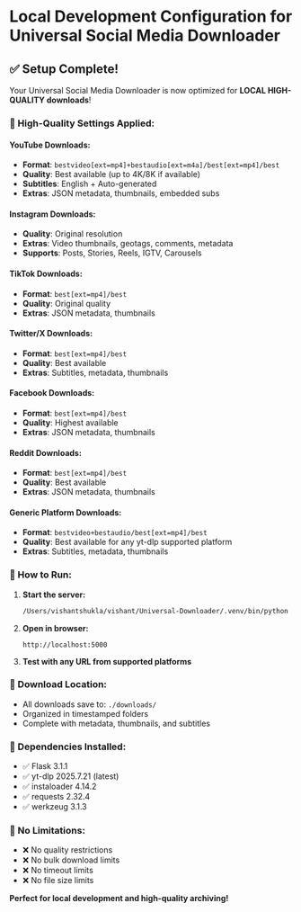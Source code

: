 # Local Development Configuration for Universal Social Media Downloader

## ✅ Setup Complete!

Your Universal Social Media Downloader is now optimized for **LOCAL HIGH-QUALITY downloads**!

### 🎯 High-Quality Settings Applied:

#### YouTube Downloads:
- **Format**: `bestvideo[ext=mp4]+bestaudio[ext=m4a]/best[ext=mp4]/best`
- **Quality**: Best available (up to 4K/8K if available)
- **Subtitles**: English + Auto-generated
- **Extras**: JSON metadata, thumbnails, embedded subs

#### Instagram Downloads:
- **Quality**: Original resolution
- **Extras**: Video thumbnails, geotags, comments, metadata
- **Supports**: Posts, Stories, Reels, IGTV, Carousels

#### TikTok Downloads:
- **Format**: `best[ext=mp4]/best`
- **Quality**: Original quality
- **Extras**: JSON metadata, thumbnails

#### Twitter/X Downloads:
- **Format**: `best[ext=mp4]/best`
- **Quality**: Best available
- **Extras**: Subtitles, metadata, thumbnails

#### Facebook Downloads:
- **Format**: `best[ext=mp4]/best`
- **Quality**: Highest available
- **Extras**: JSON metadata, thumbnails

#### Reddit Downloads:
- **Format**: `best[ext=mp4]/best`
- **Quality**: Best available
- **Extras**: JSON metadata, thumbnails

#### Generic Platform Downloads:
- **Format**: `bestvideo+bestaudio/best[ext=mp4]/best`
- **Quality**: Best available for any yt-dlp supported platform
- **Extras**: Subtitles, metadata, thumbnails

### 🚀 How to Run:

1. **Start the server:**
   ```bash
   /Users/vishantshukla/vishant/Universal-Downloader/.venv/bin/python app.py
   ```

2. **Open in browser:**
   ```
   http://localhost:5000
   ```

3. **Test with any URL from supported platforms**

### 📁 Download Location:
- All downloads save to: `./downloads/`
- Organized in timestamped folders
- Complete with metadata, thumbnails, and subtitles

### 🔧 Dependencies Installed:
- ✅ Flask 3.1.1
- ✅ yt-dlp 2025.7.21 (latest)
- ✅ instaloader 4.14.2
- ✅ requests 2.32.4
- ✅ werkzeug 3.1.3

### 🎯 No Limitations:
- ❌ No quality restrictions
- ❌ No bulk download limits
- ❌ No timeout limits
- ❌ No file size limits

**Perfect for local development and high-quality archiving!**
